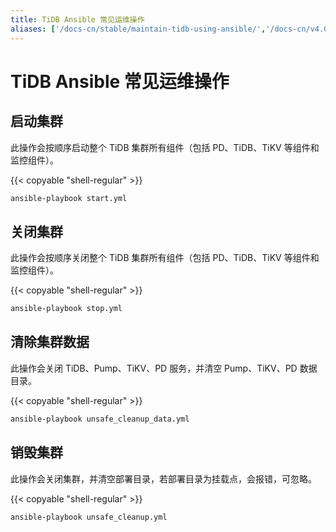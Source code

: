```yaml
---
title: TiDB Ansible 常见运维操作
aliases: ['/docs-cn/stable/maintain-tidb-using-ansible/','/docs-cn/v4.0/maintain-tidb-using-ansible/','/docs-cn/stable/how-to/maintain/ansible-operations/','/zh/tidb/dev/maintain-tidb-using-ansible/','/docs-cn/dev/maintain-tidb-using-ansible/','/docs-cn/dev/how-to/maintain/ansible-operations/']
---
```


# TiDB Ansible 常见运维操作

## 启动集群

此操作会按顺序启动整个 TiDB 集群所有组件（包括 PD、TiDB、TiKV 等组件和监控组件）。

{{< copyable "shell-regular" >}}

```bash
ansible-playbook start.yml
```

## 关闭集群

此操作会按顺序关闭整个 TiDB 集群所有组件（包括 PD、TiDB、TiKV 等组件和监控组件）。

{{< copyable "shell-regular" >}}

```bash
ansible-playbook stop.yml
```

## 清除集群数据

此操作会关闭 TiDB、Pump、TiKV、PD 服务，并清空 Pump、TiKV、PD 数据目录。

{{< copyable "shell-regular" >}}

```bash
ansible-playbook unsafe_cleanup_data.yml
```

## 销毁集群

此操作会关闭集群，并清空部署目录，若部署目录为挂载点，会报错，可忽略。

{{< copyable "shell-regular" >}}

```bash
ansible-playbook unsafe_cleanup.yml
```
